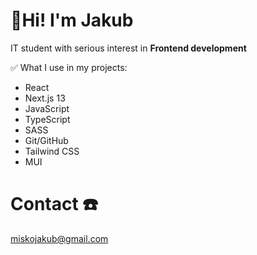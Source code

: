 # 👋Hi! I'm Jakub
IT student with serious interest in **Frontend development**

✅ What I use in my projects:
* React
* Next.js 13
* JavaScript
* TypeScript
* SASS
* Git/GitHub
* Tailwind CSS
* MUI

# Contact ☎️
miskojakub@gmail.com
